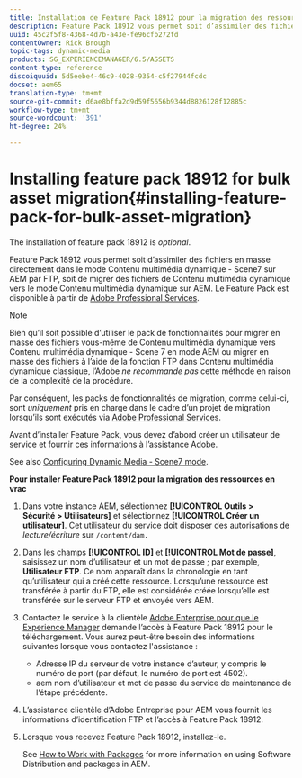 ```yaml
---
title: Installation de Feature Pack 18912 pour la migration des ressources en vrac
description: Feature Pack 18912 vous permet soit d’assimiler des fichiers en masse par FTP, soit de migrer des fichiers de Dynamic Media Classic vers Dynamic Media sur AEM. Ce Feature Pack optionnel est fourni par le support Adobe.
uuid: 45c2f5f8-4368-4d7b-a43e-fe96cfb272fd
contentOwner: Rick Brough
topic-tags: dynamic-media
products: SG_EXPERIENCEMANAGER/6.5/ASSETS
content-type: reference
discoiquuid: 5d5eebe4-46c9-4028-9354-c5f27944fcdc
docset: aem65
translation-type: tm+mt
source-git-commit: d6ae8bffa2d9d59f5656b9344d8826128f12885c
workflow-type: tm+mt
source-wordcount: '391'
ht-degree: 24%

---
```



# Installing feature pack 18912 for bulk asset migration{#installing-feature-pack-for-bulk-asset-migration}

The installation of feature pack 18912 is *optional*.

Feature Pack 18912 vous permet soit d’assimiler des fichiers en masse directement dans le mode Contenu multimédia dynamique - Scene7 sur AEM par FTP, soit de migrer des fichiers de Contenu multimédia dynamique vers le mode Contenu multimédia dynamique sur AEM. Le Feature Pack est disponible à partir de [Adobe Professional Services](https://www.adobe.com/fr/experience-cloud/consulting-services.html).

>[!NOTE]
>
>Bien qu’il soit possible d’utiliser le pack de fonctionnalités pour migrer en masse des fichiers vous-même de Contenu multimédia dynamique vers Contenu multimédia dynamique - Scene 7 en mode AEM ou migrer en masse des fichiers à l’aide de la fonction FTP dans Contenu multimédia dynamique classique, l’Adobe *ne recommande pas* cette méthode en raison de la complexité de la procédure.
>
>Par conséquent, les packs de fonctionnalités de migration, comme celui-ci, sont *uniquement* pris en charge dans le cadre d’un projet de migration lorsqu’ils sont exécutés via [Adobe Professional Services](https://www.adobe.com/fr/experience-cloud/consulting-services.html).

Avant d’installer Feature Pack, vous devez d’abord créer un utilisateur de service et fournir ces informations à l’assistance Adobe.

See also [Configuring Dynamic Media - Scene7 mode](/help/assets/config-dms7.md).

**Pour installer Feature Pack 18912 pour la migration des ressources en vrac**

1. Dans votre instance AEM, sélectionnez **[!UICONTROL Outils > Sécurité > Utilisateurs]** et sélectionnez **[!UICONTROL Créer un utilisateur]**. Cet utilisateur du service doit disposer des autorisations de *lecture/écriture* sur `/content/dam.`
1. Dans les champs **[!UICONTROL ID]** et **[!UICONTROL Mot de passe]**, saisissez un nom d’utilisateur et un mot de passe ; par exemple, **Utilisateur FTP**. Ce nom apparaît dans la chronologie en tant qu’utilisateur qui a créé cette ressource. Lorsqu’une ressource est transférée à partir du FTP, elle est considérée créée lorsqu’elle est transférée sur le serveur FTP et envoyée vers AEM.
1. Contactez le service à la clientèle [Adobe Enterprise pour que le Experience Manager](https://helpx.adobe.com/fr/contact/enterprise-support.ec.html) demande l’accès à Feature Pack 18912 pour le téléchargement. Vous aurez peut-être besoin des informations suivantes lorsque vous contactez l&#39;assistance :

   * Adresse IP du serveur de votre instance d’auteur, y compris le numéro de port (par défaut, le numéro de port est 4502).
   * aem nom d’utilisateur et mot de passe du service de maintenance de l’étape précédente.

1. L’assistance clientèle d’Adobe Entreprise pour AEM vous fournit les informations d’identification FTP et l’accès à Feature Pack 18912.
1. Lorsque vous recevez Feature Pack 18912, installez-le.

   See [How to Work with Packages](/help/sites-administering/package-manager.md) for more information on using Software Distribution and packages in AEM.
